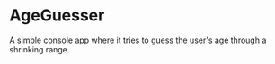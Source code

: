 # AgeGuesser
A simple console app where it tries to guess the user's age through a shrinking range.
